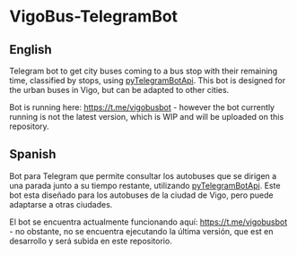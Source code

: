# VigoBus-TelegramBot

## English

Telegram bot to get city buses coming to a bus stop with their remaining time, classified by stops, using [pyTelegramBotApi](https://github.com/eternnoir/pyTelegramBotAPI/). This bot is designed for the urban buses in Vigo, but can be adapted to other cities.

Bot is running here: https://t.me/vigobusbot - however the bot currently running is not the latest version, which is WIP and will be uploaded on this repository.


## Spanish

Bot para Telegram que permite consultar los autobuses que se dirigen a una parada junto a su tiempo restante, utilizando [pyTelegramBotApi](https://github.com/eternnoir/pyTelegramBotAPI/). Este bot esta diseñado para los autobuses de la ciudad de Vigo, pero puede adaptarse a otras ciudades.

El bot se encuentra actualmente funcionando aquí: https://t.me/vigobusbot - no obstante, no se encuentra ejecutando la última versión, que est en desarrollo y será subida en este repositorio.
